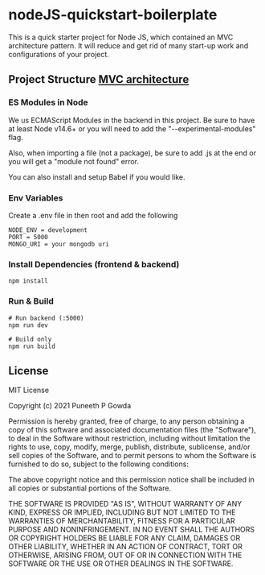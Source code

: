 # nodeJS-quickstart-boilerplate

This is a quick starter project for Node JS, which contained an MVC architecture pattern. It will reduce and get rid of many start-up work and configurations of your project.

## Project Structure [MVC architecture](https://en.wikipedia.org/wiki/Model%E2%80%93view%E2%80%93controller)

### ES Modules in Node

We us ECMAScript Modules in the backend in this project. Be sure to have at least Node v14.6+ or you will need to add the "--experimental-modules" flag.

Also, when importing a file (not a package), be sure to add .js at the end or you will get a "module not found" error.

You can also install and setup Babel if you would like.

### Env Variables

Create a .env file in then root and add the following

```
NODE_ENV = development
PORT = 5000
MONGO_URI = your mongodb uri

```

### Install Dependencies (frontend & backend)

```
npm install

```

### Run & Build

```
# Run backend (:5000)
npm run dev

# Build only
npm run build

```

## License

MIT License

Copyright (c) 2021 Puneeth P Gowda

Permission is hereby granted, free of charge, to any person obtaining a copy
of this software and associated documentation files (the "Software"), to deal
in the Software without restriction, including without limitation the rights
to use, copy, modify, merge, publish, distribute, sublicense, and/or sell
copies of the Software, and to permit persons to whom the Software is
furnished to do so, subject to the following conditions:

The above copyright notice and this permission notice shall be included in all
copies or substantial portions of the Software.

THE SOFTWARE IS PROVIDED "AS IS", WITHOUT WARRANTY OF ANY KIND, EXPRESS OR
IMPLIED, INCLUDING BUT NOT LIMITED TO THE WARRANTIES OF MERCHANTABILITY,
FITNESS FOR A PARTICULAR PURPOSE AND NONINFRINGEMENT. IN NO EVENT SHALL THE
AUTHORS OR COPYRIGHT HOLDERS BE LIABLE FOR ANY CLAIM, DAMAGES OR OTHER
LIABILITY, WHETHER IN AN ACTION OF CONTRACT, TORT OR OTHERWISE, ARISING FROM,
OUT OF OR IN CONNECTION WITH THE SOFTWARE OR THE USE OR OTHER DEALINGS IN THE
SOFTWARE.
